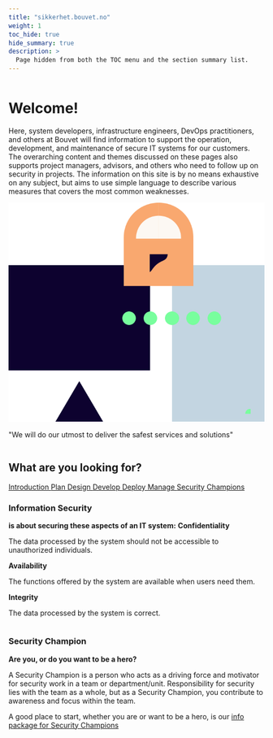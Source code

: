 ```yaml
---
title: "sikkerhet.bouvet.no"
weight: 1
toc_hide: true
hide_summary: true
description: >
  Page hidden from both the TOC menu and the section summary list.  
---
```


<div class="frontpage">
<div class="row ingress" >
    <div class="column">
        <h1>Welcome!</h1>
        <p>
            Here, system developers, infrastructure engineers, DevOps practitioners, and others at Bouvet will find information to support the operation, development, and maintenance of secure IT systems for our customers. The overarching content and themes discussed on these pages also supports project managers, advisors, and others who need to follow up on security in projects.
            The information on this site is by no means exhaustive on any subject, but aims to use simple language to describe various measures that covers the most common weaknesses.
        </p>
    </div>
    <div class="column quote">
        <img class="column quote illustration" alt="We will do our utmost to deliver the safest services and solutions" src="/quote-illustration.svg"/>
        <p class="column quote">"We will do our utmost to deliver the safest services and solutions"</p>
    </div>
</div>

<div class="dev-ops-links-wrapper">
    <div class="dev-ops-links-backdrop" />
    <h2 class="row devops-links-header">What are you looking for?</h2>
    <div class="devops-links">
        <a href="">
            Introduction
        </a>
        <a href="">
            Plan
        </a>
        <a href="">
            Design
        </a>
        <a href="">
            Develop
        </a>
        <a href="">
            Deploy
        </a>
        <a href="">
            Manage
        </a>
        <a href="">
            Security Champions
        </a>
    </div>
</div>

<div class="row bottom-section">
    <div class="column">
        <h3>Information Security</h3>
        <b class="bottom-section-sub-header">is about securing these aspects of an IT system:</b>
        <b>Confidentiality</b>
        <p>The data processed by the system should not be accessible to unauthorized individuals.</p>
        <b>Availability</b>
        <p>The functions offered by the system are available when users need them.</p>
        <b>Integrity</b>
        <p>The data processed by the system is correct.</p>
    </div>
    <div class="column">
        <div class="column">
            <h3>Security Champion</h3>
            <b class="bottom-section-sub-header">Are you, or do you want to be a hero?</b>
            <p>A Security Champion is a person who acts as a driving force and motivator for security work in a team or department/unit. Responsibility for security lies with the team as a whole, but as a Security Champion, you contribute to awareness and focus within the team.</p>
            <p>
                A good place to start, whether you are or want to be a hero, is our
                <a href="/security-champion/" class="underlined-link"> info package for Security Champions</a>
            </p>
        </div>
    </div>
</div>
</div>

